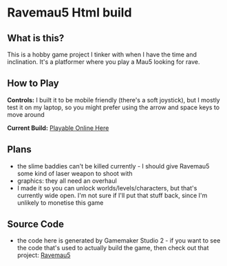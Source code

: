 # Ravemau5 Html build

## What is this?
This is a hobby game project I tinker with when I have the time and inclination.  It's a platformer where you play a Mau5 looking for rave. 

## How to Play
 
 **Controls:** I built it to be mobile friendly (there's a soft joystick), but I mostly test it on my laptop, so you might prefer using the arrow and space keys to move around


**Current Build:** [Playable Online Here](https://trusting-albattani-040749.netlify.com/)


## Plans
* the slime baddies can't be killed currently - I should give Ravemau5 some kind of laser weapon to shoot with
* graphics: they all need an overhaul
* I made it so you can unlock worlds/levels/characters, but that's currently wide open.  I'm not sure if I'll put that stuff back, since I'm unlikely to monetise this game


## Source Code
* the code here is generated by Gamemaker Studio 2 - if you want to see the code that's used to actually build the game, then check out that project: [Ravemau5](https://github.com/Macpeters/ravemau5)

